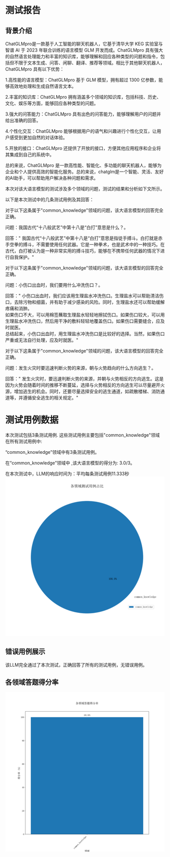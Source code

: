 # 测试报告

## 背景介绍
ChatGLMpro是一款基于人工智能的聊天机器人，它基于清华大学 KEG 实验室与智谱 AI 于 2023 年联合训练的语言模型 GLM 开发而成。ChatGLMpro 具有强大的自然语言处理能力和丰富的知识库，能够理解和回应各种类型的问题和指令，包括但不限于文本生成、问答、闲聊、翻译、推荐等领域。相比于其他聊天机器人，ChatGLMpro 具有以下优势：

1.高性能的语言模型：ChatGLMpro 基于 GLM 模型，拥有超过 1300 亿参数，能够高效地处理和生成自然语言文本。

2.丰富的知识库：ChatGLMpro 拥有涵盖多个领域的知识库，包括科技、历史、文化、娱乐等方面，能够回应各种类型的问题。

3.强大的问答能力：ChatGLMpro 具有出色的问答能力，能够理解用户的问题并给出准确的回答。

4.个性化交互：ChatGLMpro 能够根据用户的语气和兴趣进行个性化交互，让用户感受到更加自然的对话体验。

5.开放的接口：ChatGLMpro 还提供了开放的接口，方便其他应用程序和企业将其集成到自己的系统中。

总的来说，ChatGLMpro 是一款高性能、智能化、多功能的聊天机器人，能够为企业和个人提供高效的智能化服务。总的来说，chatglm是一个智能、灵活、友好的AI助手，可以帮助用户解决各种问题和需求。



本次对该大语言模型的测试涉及多个领域的问题，测试的结果和分析如下文所示。

以下是本次测试中的几条测试用例及其回答：


对于以下这条属于"common_knowledge"领域的问题，该大语言模型的回答完全正确。

问题：我国古代“十八般武艺”中第十八是“白打”意思是什么？。

回答：" 我国古代“十八般武艺”中第十八是“白打”意思是指徒手搏斗。白打就是赤手空拳的搏斗，不需要使用任何武器。它是一种拳术，也是武术中的一种技巧。在古代，白打被认为是一种非常实用的搏斗技巧，能够在不携带任何武器的情况下进行自我保护。"



对于以下这条属于"common_knowledge"领域的问题，该大语言模型的回答完全正确。

问题：小伤口出血时，我们要用什么冲洗伤口？。

回答：" 小伤口出血时，我们应该用生理盐水冲洗伤口。生理盐水可以帮助清洁伤口，去除污物和细菌，并有助于减少感染的风险。同时，生理盐水还可以帮助缓解疼痛和消肿。<br>如果伤口不大，可以用棉签蘸取生理盐水轻轻地擦拭伤口。如果伤口较大，可以用生理盐水冲洗伤口，然后用干净的敷料轻轻地覆盖伤口。如果伤口需要缝合，应及时就医。<br>总结起来，小伤口出血时，用生理盐水冲洗伤口是比较好的选择。当然，如果伤口严重或无法自行处理，应及时就医。"



对于以下这条属于"common_knowledge"领域的问题，该大语言模型的回答完全正确。

问题：发生火灾时要迅速判断火势的来源，朝与火势趋向的什么方向逃生？。

回答：" 发生火灾时，要迅速判断火势的来源，并朝与火势相反的方向逃生。这是因为火势会随着时间的推移不断蔓延，选择与火势相反的方向逃生可以尽量避开火源，增加逃生的机会。同时，还要尽量选择安全的逃生通道，如疏散楼梯、消防通道等，并遵循安全逃生的相关规定。"

# 测试用例数据
本次测试包括3条测试用例.
这些测试用例主要包括"common_knowledge"领域
在所有测试用例中:

 “common_knowledge”领域中有3条测试用例。

在“common_knowledge”领域中 ,该大语言模型的得分为: 3.0/3。

在本次测试中，LLM的响应时间为：平均每条测试用例11.333秒![Pie Chart](piev1.png)

## 错误用例展示

该LLM完全通过了本次测试，正确回答了所有的测试用例，无错误用例。
## 各领域答题得分率
![Bar Chart](barv1.png)
